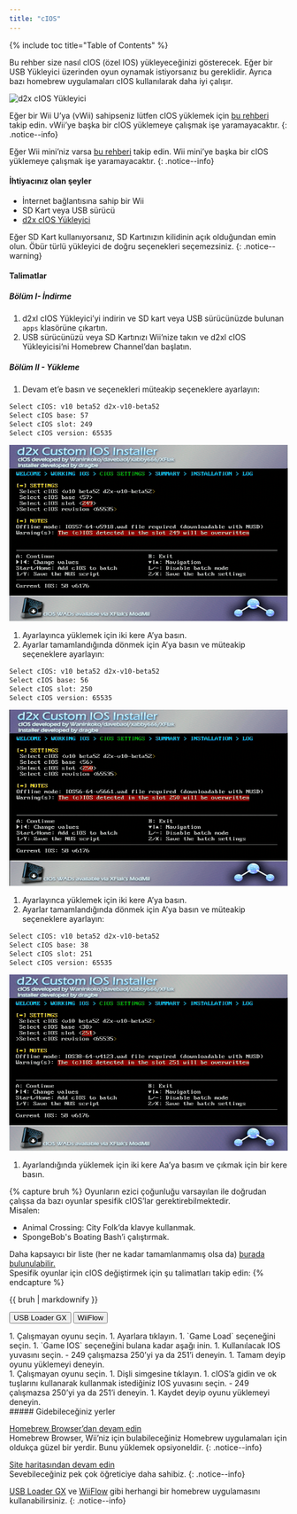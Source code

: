 ```yaml
---
title: "cIOS"
---
```


{% include toc title="Table of Contents" %}

Bu rehber size nasıl cIOS (özel IOS) yükleyeceğinizi gösterecek. Eğer bir USB Yükleyici üzerinden oyun oynamak istiyorsanız bu gereklidir. Ayrıca bazı homebrew uygulamaları cIOS kullanılarak daha iyi çalışır.

![d2x cIOS Yükleyici](/images/cios/cIOS.png)

Eğer bir Wii U’ya (vWii) sahipseniz lütfen cIOS yüklemek için [bu rehberi](https://wiiu.hacks.guide/#/vwii-modding) takip edin. vWii’ye başka bir cIOS yüklemeye çalışmak işe yaramayacaktır.
{: .notice--info}

Eğer Wii mini’niz varsa [bu rehberi](cios-mini) takip edin. Wii mini’ye başka bir cIOS yüklemeye çalışmak işe yaramayacaktır.
{: .notice--info}

#### İhtiyacınız olan şeyler

* İnternet bağlantısına sahip bir Wii
* SD Kart veya USB sürücü
* [d2x cIOS Yükleyici](/assets/files/d2x-cIOS-Installer-Wii.zip)

Eğer SD Kart kullanıyorsanız, SD Kartınızın kilidinin açık olduğundan emin olun. Öbür türlü yükleyici de doğru seçenekleri seçemezsiniz.
{: .notice--warning}

#### Talimatlar

##### Bölüm I- İndirme

1. d2xl cIOS Yükleyici’yi indirin ve SD kart veya USB sürücünüzde bulunan `apps` klasörüne çıkartın.
1. USB sürücünüzü veya SD Kartınızı Wii’nize takın ve d2xl cIOS Yükleyicisi’ni Homebrew Channel’dan başlatın.

##### Bölüm II - Yükleme

1. Devam et’e basın ve seçenekleri müteakip seçeneklere ayarlayın:
```
Select cIOS: v10 beta52 d2x-v10-beta52
Select cIOS base: 57
Select cIOS slot: 249
Select cIOS version: 65535
```
![cIOS 249 yükle](/images/cios/Install249.png)
1. Ayarlayınca yüklemek için iki kere A’ya basın.
1. Ayarlar tamamlandığında dönmek için A’ya basın ve müteakip seçeneklere ayarlayın:
```
Select cIOS: v10 beta52 d2x-v10-beta52
Select cIOS base: 56
Select cIOS slot: 250
Select cIOS version: 65535
```
![cIOS 250 yükle](/images/cios/Install250.png)
1. Ayarlayınca yüklemek için iki kere A’ya basın.
1. Ayarlar tamamlandığında dönmek için A’ya basın ve müteakip seçeneklere ayarlayın:
```
Select cIOS: v10 beta52 d2x-v10-beta52
Select cIOS base: 38
Select cIOS slot: 251
Select cIOS version: 65535
```
![cIOS 251 yükle](/images/cios/Install251.png)
1. Ayarlandığında yüklemek için iki kere Aa’ya basım ve çıkmak için bir kere basın.

{% capture bruh %}
Oyunların ezici çoğunluğu varsayılan ile doğrudan çalışsa da bazı oyunlar spesifik cIOS’lar gerektirebilmektedir.<br>Misalen:
* Animal Crossing: City Folk’da klavye kullanmak.
* SpongeBob's Boating Bash’i çalıştırmak.

Daha kapsayıcı bir liste (her ne kadar tamamlanmamış olsa da) [burada bulunulabilir.</strong>](https://wiki.gbatemp.net/wiki/Wii_cIOS_base_Compatibility_List)<br> Spesifik oyunlar için cIOS değiştirmek için şu talimatları takip edin:
{% endcapture %}
<div class="notice--warning">{{ bruh | markdownify }}</div>

<button class="tablinks btn btn--large btn--primary" id="defaultOpen" onclick="openTab(event, 'usbloadergx')">USB Loader GX</button>
<button class="tablinks btn btn--large btn--info" onclick="openTab(event, 'wiiflow')">WiiFlow</button>

<div id="usbloadergx" class="blanktabcontent" markdown="1">
1. Çalışmayan oyunu seçin.
1. Ayarlara tıklayın.
1. `Game Load` seçeneğini seçin.
1. `Game IOS` seçeneğini bulana kadar aşağı inin.
1. Kullanılacak IOS yuvasını seçin.
    - 249 çalışmazsa 250’yi ya da 251’i deneyin.
1. Tamam deyip oyunu yüklemeyi deneyin.
</div>
<div id="wiiflow" class="blanktabcontent" markdown="1">
1. Çalışmayan oyunu seçin.
1. Dişli simgesine tıklayın.
1. cIOS’a gidin ve ok tuşlarını kullanarak kullanmak istediğiniz IOS yuvasını seçin.
    - 249 çalışmazsa 250’yi ya da 251’i deneyin.
1. Kaydet deyip oyunu yüklemeyi deneyin.
</div>
##### Gidebileceğiniz yerler

[Homebrew Browser’dan devam edin](hbb)<br> Homebrew Browser, Wii’niz için bulabileceğiniz Homebrew uygulamaları için oldukça güzel bir yerdir. Bunu yüklemek opsiyoneldir.
{: .notice--info}

[Site haritasından devam edin](site-navigation)<br> Sevebileceğiniz pek çok öğreticiye daha sahibiz.
{: .notice--info}

[USB Loader GX](usbloadergx) ve [WiiFlow](wiiflow) gibi herhangi bir homebrew uygulamasını kullanabilirsiniz.
{: .notice--info}

<script>
    let tabcontent = document.getElementsByClassName("blanktabcontent");
    let tablinks = document.getElementsByClassName("tablinks");

    function openTab(evt, tabName) {
        let element;

        for (element of tabcontent) {
            element.style.display = "none";
        }

        for (element of tablinks) {
            element.className = element.className.replace("btn--primary", "btn--info");
            if (!element.className.includes('btn--info'))
                element.className += " btn--info";
        }

        document.getElementById(tabName).style.display = "block";
        evt.currentTarget.className = evt.currentTarget.className.replace("btn--info", "btn--primary");
    }

    // Get the element with id="defaultOpen" and click on it
    document.getElementById("defaultOpen").click();
</script>
